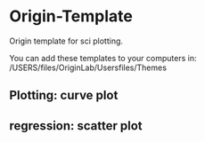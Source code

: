 # Origin-Template
Origin template for sci plotting. 

You can add these templates to your computers in: /USERS/files/OriginLab/Usersfiles/Themes

## Plotting: curve plot 

## regression: scatter plot
